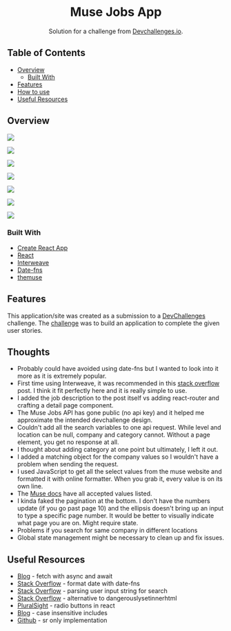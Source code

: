 <h1 align="center">Muse Jobs App</h1>

<div align="center">
   Solution for a challenge from  <a href="https://devchallenges.io/challenges/TtUjDt19eIHxNQ4n5jps" target="_blank">Devchallenges.io</a>.
</div>

## Table of Contents

- [Overview](#overview)
  - [Built With](#built-with)
- [Features](#features)
- [How to use](#how-to-use)
- [Useful Resources](#useful-resources)

## Overview

![](muse-jobs-homepage.png)

![](muse-jobs-job-details.png)

![](muse-jobs-level-filter.png)

![](muse-jobs-level-and-location-search.png)

![](muse-jobs-company-search.png)

![](muse-jobs-pagination.png)

![](muse-jobs-mobile.png)

### Built With

- [Create React App](https://github.com/facebook/create-react-app)
- [React](https://reactjs.org/)
- [Interweave](https://interweave.dev/)
- [Date-fns](https://date-fns.org/)
- [themuse](https://www.themuse.com/developers/api/v2)

## Features

This application/site was created as a submission to a [DevChallenges](https://devchallenges.io/challenges) challenge. The [challenge](https://devchallenges.io/challenges/TtUjDt19eIHxNQ4n5jps) was to build an application to complete the given user stories.

## Thoughts

- Probably could have avoided using date-fns but I wanted to look into it more as it is extremely popular.
- First time using Interweave, it was recommended in this [stack overflow](https://stackoverflow.com/questions/29044518/safe-alternative-to-dangerouslysetinnerhtml) post.  I think it fit perfectly here and it is really simple to use.  
- I added the job description to the post itself vs adding react-router and crafting a detail page component.
- The Muse Jobs API has gone public (no api key) and it helped me approximate the intended devchallenge design. 
- Couldn't add all the search variables to one api request.  While level and location can be null, company and category cannot.  Without a page element, you get no response at all.  
- I thought about adding category at one point but ultimately, I left it out.
- I added a matching object for the company values so I wouldn't have a problem when sending the request.  
- I used JavaScript to get all the select values from the muse website and formatted it with online formatter.  When you grab it, every value is on its own line.
- The [Muse docs](https://www.themuse.com/developers/api/v2) have all accepted values listed.  
- I kinda faked the pagination at the bottom.  I don't have the numbers update (if you go past page 10) and the ellipsis doesn't bring up an input to type a specific page number.  It would be better to visually indicate what page you are on.  Might require state.  
- Problems if you search for same company in different locations 
- Global state management might be necessary to clean up and fix issues.  

## Useful Resources

- [Blog](https://dmitripavlutin.com/javascript-fetch-async-await/) - fetch with async and await
- [Stack Overflow](https://stackoverflow.com/questions/64362242/how-to-format-date-with-date-fns) - format date with date-fns
- [Stack Overflow](https://stackoverflow.com/questions/41691386/parsing-single-user-input-string-for-advanced-search-criteria) - parsing user input string for search
- [Stack Overflow](https://stackoverflow.com/questions/29044518/safe-alternative-to-dangerouslysetinnerhtml) - alternative to dangerouslysetinnerhtml
- [PluralSight](https://www.pluralsight.com/guides/how-to-use-radio-buttons-in-reactjs) - radio buttons in react
- [Blog](https://bobbyhadz.com/blog/javascript-includes-case-insensitive) - case insensitive includes
- [Github](https://gist.github.com/ffoodd/000b59f431e3e64e4ce1a24d5bb36034) - sr only implementation
